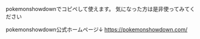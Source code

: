 pokemonshowdownでコピペして使えます。
気になった方は是非使ってみてください

pokemonshowdown公式ホームページ↓
https://pokemonshowdown.com/

